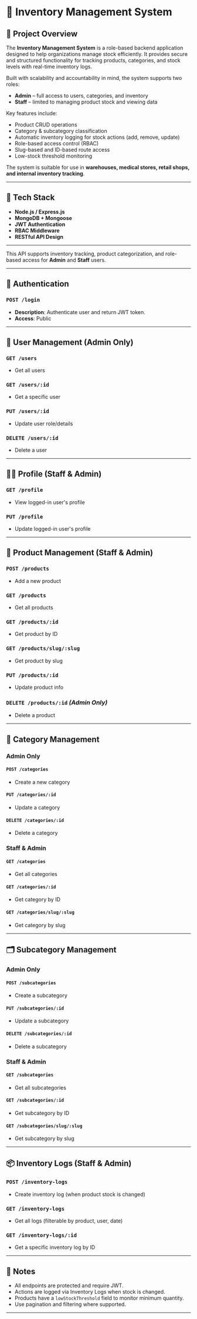 # 🧾 Inventory Management System

## 📌 Project Overview

The **Inventory Management System** is a role-based backend application designed to help organizations manage stock efficiently. It provides secure and structured functionality for tracking products, categories, and stock levels with real-time inventory logs.

Built with scalability and accountability in mind, the system supports two roles:

- **Admin** – full access to users, categories, and inventory
- **Staff** – limited to managing product stock and viewing data

Key features include:

- Product CRUD operations
- Category & subcategory classification
- Automatic inventory logging for stock actions (add, remove, update)
- Role-based access control (RBAC)
- Slug-based and ID-based route access
- Low-stock threshold monitoring

The system is suitable for use in **warehouses, medical stores, retail shops, and internal inventory tracking**.

---

## 🚀 Tech Stack

- **Node.js / Express.js**
- **MongoDB + Mongoose**
- **JWT Authentication**
- **RBAC Middleware**
- **RESTful API Design**

---

This API supports inventory tracking, product categorization, and role-based access for **Admin** and **Staff** users.

---

## 👤 Authentication

### `POST /login`

- **Description**: Authenticate user and return JWT token.
- **Access**: Public

---

## 👥 User Management (Admin Only)

### `GET /users`

- Get all users

### `GET /users/:id`

- Get a specific user

### `PUT /users/:id`

- Update user role/details

### `DELETE /users/:id`

- Delete a user

---

## 🙍‍♂️ Profile (Staff & Admin)

### `GET /profile`

- View logged-in user's profile

### `PUT /profile`

- Update logged-in user's profile

---

## 🛒 Product Management (Staff & Admin)

### `POST /products`

- Add a new product

### `GET /products`

- Get all products

### `GET /products/:id`

- Get product by ID

### `GET /products/slug/:slug`

- Get product by slug

### `PUT /products/:id`

- Update product info

### `DELETE /products/:id` _(Admin Only)_

- Delete a product

---

## 📁 Category Management

### Admin Only

#### `POST /categories`

- Create a new category

#### `PUT /categories/:id`

- Update a category

#### `DELETE /categories/:id`

- Delete a category

### Staff & Admin

#### `GET /categories`

- Get all categories

#### `GET /categories/:id`

- Get category by ID

#### `GET /categories/slug/:slug`

- Get category by slug

---

## 🗂️ Subcategory Management

### Admin Only

#### `POST /subcategories`

- Create a subcategory

#### `PUT /subcategories/:id`

- Update a subcategory

#### `DELETE /subcategories/:id`

- Delete a subcategory

### Staff & Admin

#### `GET /subcategories`

- Get all subcategories

#### `GET /subcategories/:id`

- Get subcategory by ID

#### `GET /subcategories/slug/:slug`

- Get subcategory by slug

---

## 📦 Inventory Logs (Staff & Admin)

### `POST /inventory-logs`

- Create inventory log (when product stock is changed)

### `GET /inventory-logs`

- Get all logs (filterable by product, user, date)

### `GET /inventory-logs/:id`

- Get a specific inventory log by ID

---

## 📎 Notes

- All endpoints are protected and require JWT.
- Actions are logged via Inventory Logs when stock is changed.
- Products have a `lowStockThreshold` field to monitor minimum quantity.
- Use pagination and filtering where supported.

---
